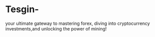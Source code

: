 # Tesgin-
your ultimate gateway to mastering forex, diving into cryptocurrency investments,and unlocking the power of mining!
